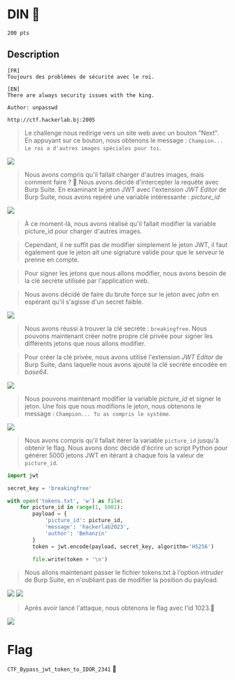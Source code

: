 # DIN 🏰
```
200 pts
```

## Description
```
[FR]
Toujours des problèmes de sécurité avec le roi.

[EN]
There are always security issues with the king.

Author: unpasswd

http://ctf.hackerlab.bj:2005
```

> Le challenge nous redirige vers un site web avec un bouton "Next". En appuyant sur ce bouton, nous obtenons le message : ```Champion... Le roi a d'autres images spéciales pour toi```.

<image src="File/din1.png"> 

> Nous avons compris qu'il fallait charger d'autres images, mais comment faire ? 🤔 Nous avons décidé d'intercepter la requête avec Burp Suite.
> En examinant le jeton JWT avec l'extension *JWT Editor* de Burp Suite, nous avons repéré une variable intéressante : *picture_id*

<image src="File/din3.png"> 
  
> À ce moment-là, nous avons réalisé qu'il fallait modifier la variable picture_id pour charger d'autres images.

> Cependant, il ne suffit pas de modifier simplement le jeton JWT, il faut également que le jeton ait une signature valide pour que le serveur le prenne en compte.

> Pour signer les jetons que nous allons modifier, nous avons besoin de la clé secrète utilisée par l'application web.
 
> Nous avons décidé de faire du brute force sur le jeton avec *john* en espérant qu'il s'agisse d'un secret faible.

<image src="File/din4.png"> 
  
> Nous avons réussi à trouver la clé secrète : ```breakingfree```. Nous pouvons maintenant créer notre propre clé privée pour signer les différents jetons que nous allons modifier.

> Pour créer la clé privée, nous avons utilisé l'extension *JWT Editor* de Burp Suite, dans laquelle nous avons ajouté la clé secrète encodée en *base64*.

<image src="File/din5.png"> 

> Nous pouvons maintenant modifier la variable *picture_id* et signer le jeton. Une fois que nous modifions le jeton, nous obtenons le message : ```Champion... Tu as compris le système```.

<image src="File/din6.png">

> Nous avons compris qu'il fallait itérer la variable ```picture_id``` jusqu'à obtenir le flag. Nous avons donc décidé d'écrire un script Python pour générer 5000 jetons JWT en itérant à chaque fois la valeur de ```picture_id```.

```python
import jwt

secret_key = 'breakingfree'

with open('tokens.txt', 'w') as file:
    for picture_id in range(1, 5001):
        payload = {
            'picture_id': picture_id,
            'message': 'hackerlab2023',
            'author': 'Behanzin' 
        }
        token = jwt.encode(payload, secret_key, algorithm='HS256')

        file.write(token + '\n')

```
> Nous allons maintenant passer le fichier tokens.txt à l'option *intruder* de Burp Suite, en n'oubliant pas de modifier la position du payload.

<image src="File/din8.png">
  
<image src="File/din9.png">

> Après avoir lancé l'attaque, nous obtenons le flag avec l'id 1023.🫡

<image src="File/din10.png">

# Flag
```CTF_Bypass_jwt_token_to_IDOR_2341``` 🚀
